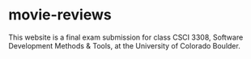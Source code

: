 # movie-reviews
This website is a final exam submission for class CSCI 3308, Software Development Methods &amp; Tools, at the University of Colorado Boulder.
